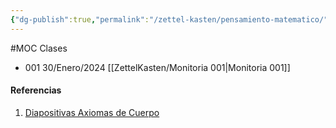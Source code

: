 ```yaml
---
{"dg-publish":true,"permalink":"/zettel-kasten/pensamiento-matematico/"}
---
```


#MOC 
Clases 
- 001 30/Enero/2024 [[ZettelKasten/Monitoria  001\|Monitoria  001]]

#### Referencias
1. [Diapositivas Axiomas de Cuerpo](https://e-aulas.urosario.edu.co/pluginfile.php/3070907/mod_resource/content/1/Axiomas%20de%20cuerpo.pdf)